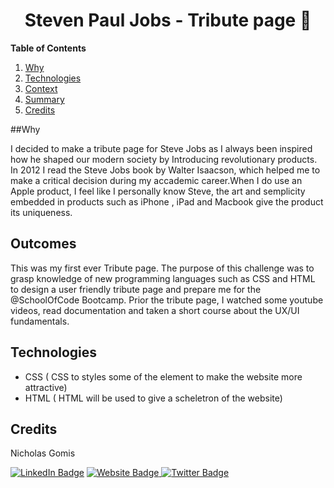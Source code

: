<h1 align = "center">  Steven Paul Jobs - Tribute page  </h1>


**Table of Contents**
1. [Why](#{Why}) 
2. [Technologies](#{Demo})
3. [Context](#{Context})
4. [Summary](#{Summary})
5. [Credits](#{Credits})

##Why

I decided to make a tribute page for Steve Jobs as I always been inspired how he shaped our modern society by Introducing revolutionary products. In 2012 I read the Steve Jobs book by Walter Isaacson, which helped me to make a critical decision during my accademic career.When I do use an Apple product, I feel like I personally know Steve, the art and semplicity embedded in products such as iPhone , iPad and Macbook give the product its uniqueness.

## Outcomes

This was my first ever Tribute page. The purpose of this challenge was to grasp knowledge of new programming languages such as CSS and HTML to design a user friendly tribute page and prepare me for the @SchoolOfCode Bootcamp. Prior the tribute page, I watched some youtube videos, read documentation and taken a short course about the UX/UI fundamentals.


## Technologies

- CSS ( CSS to styles some of the element to make the website more attractive)
- HTML ( HTML  will be used to give a scheletron of the website)


## Credits

Nicholas Gomis

<p align="left">
  <a href="https://www.linkedin.com/in/nicholasgomis/">
    <img src="https://img.shields.io/badge/LinkedIn-blue?style=for-the-badge&logo=linkedin&logoColor=white" alt="LinkedIn Badge"></a>
  <a href="https://portfolio-nicholasgomis.vercel.app">
    <img src="https://img.shields.io/badge/Website-3b5998?style=for-the-badge&logo=google-chrome&logoColor=white" alt="Website Badge"/>
  </a>
  <a href="https://twitter.com/nicholasgomis">
    <img src="https://img.shields.io/badge/Twitter-blue?style=for-the-badge&logo=twitter&logoColor=white" alt="Twitter Badge"/>
  </a>
</p>
</br>

